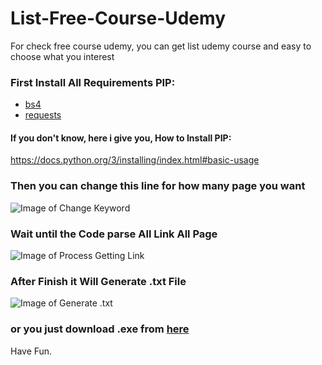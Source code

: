 # List-Free-Course-Udemy
For check free course udemy, you can get list udemy course and easy to choose what you interest

### First Install All Requirements PIP:
* [bs4](https://pypi.org/project/bs4/)
* [requests](https://pypi.org/project/requests/)


#### If you don't know, here i give you, How to Install PIP:
https://docs.python.org/3/installing/index.html#basic-usage

### Then you can change this line for how many page you want
![Image of Change Keyword](https://github.com/DTAX-01/Alphacoders-Downloader/blob/master/d2.PNG)

### Wait until the Code parse All Link All Page
![Image of Process Getting Link](https://github.com/DTAX-01/Alphacoders-Downloader/blob/master/d1.PNG)

### After Finish it Will Generate .txt File
![Image of Generate .txt](https://github.com/DTAX-01/Alphacoders-Downloader/blob/master/d3.PNG)

### or you just download .exe from [here](https://pypi.org/project/bs4/)

Have Fun.
